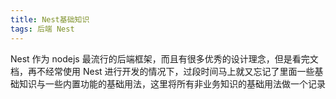 ```yaml
---
title: Nest基础知识
tags: 后端 Nest
---
```


Nest 作为 nodejs 最流行的后端框架，而且有很多优秀的设计理念，但是看完文档，再不经常使用 Nest 进行开发的情况下，过段时间马上就又忘记了里面一些基础知识与一些内置功能的基础用法，这里将所有非业务知识的基础用法做一个记录

<!-- more -->